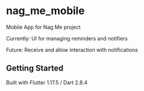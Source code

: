 # nag_me_mobile

Mobile App for Nag Me project

Currently: UI for managing reminders and notifiers

Future: Receive and allow interaction with notifications

## Getting Started

Built with Flutter 1.17.5 / Dart 2.8.4

